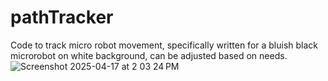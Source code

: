 # pathTracker
Code to track micro robot movement, specifically written for a bluish black microrobot on white background, can be adjusted based on needs. 
![Screenshot 2025-04-17 at 2 03 24 PM](https://github.com/user-attachments/assets/26fbc6ea-6971-45f9-a6b5-81d608972c01)
